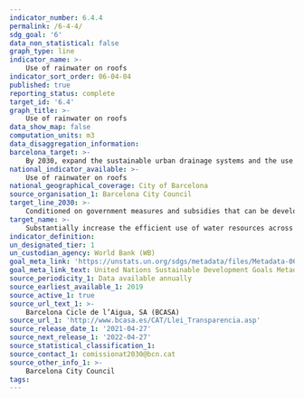 ```yaml
---
indicator_number: 6.4.4
permalink: /6-4-4/
sdg_goal: '6'
data_non_statistical: false
graph_type: line
indicator_name: >-
    Use of rainwater on roofs 
indicator_sort_order: 06-04-04
published: true
reporting_status: complete
target_id: '6.4'
graph_title: >-
    Use of rainwater on roofs 
data_show_map: false
computation_units: m3
data_disaggregation_information: 
barcelona_target: >-
    By 2030, expand the sustainable urban drainage systems and the use of groundwater
national_indicator_available: >-
    Use of rainwater on roofs  
national_geographical_coverage: City of Barcelona
source_organisation_1: Barcelona City Council
target_line_2030: >-
    Conditioned on government measures and subsidies that can be developed in the domestic, industrial and commercial spheres
target_name: >-
    Substantially increase the efficient use of water resources across all sectors, and ensure the sustainability of drinking water extraction and supply to address water scarcity and substantially reduce the number of people suffering from water scarcity
indicator_definition:
un_designated_tier: 1
un_custodian_agency: World Bank (WB)
goal_meta_link: 'https://unstats.un.org/sdgs/metadata/files/Metadata-06-03-01.pdf'
goal_meta_link_text: United Nations Sustainable Development Goals Metadata (pdf 894kB)
source_periodicity_1: Data available annually
source_earliest_available_1: 2019
source_active_1: true
source_url_text_1: >-
    Barcelona Cicle de l’Aigua, SA (BCASA)
source_url_1: 'http://www.bcasa.es/CAT/Llei_Transparencia.asp' 
source_release_date_1: '2021-04-27'
source_next_release_1: '2022-04-27'
source_statistical_classification_1: 
source_contact_1: comissionat2030@bcn.cat
source_other_info_1: >-
    Barcelona City Council
tags:
---
```

